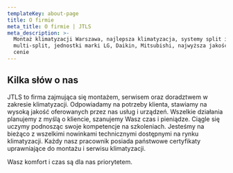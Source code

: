 ```yaml
---
templateKey: about-page
title: O firmie
meta_title: O firmie | JTLS
meta_description: >-
  Montaż klimatyzacji Warszawa, najlepsza klimatyzacja, systemy split i
  multi-split, jednostki marki LG, Daikin, Mitsubishi, najwyższa jakość w dobrej
  cenie
---
```

## Kilka słów o nas

JTLS to firma zajmująca się montażem, serwisem oraz doradztwem w zakresie klimatyzacji.  Odpowiadamy na potrzeby klienta, stawiamy na wysoką jakość oferowanych przez nas usług i urządzeń. Wszelkie działania planujemy z myślą o kliencie, szanujemy Wasz czas i pieniądze. Ciągle się uczymy podnosząc swoje kompetencje na szkoleniach. Jesteśmy na bieżąco z wszelkimi nowinkami technicznymi dostępnymi na rynku klimatyzacji. Każdy nasz pracownik posiada państwowe certyfikaty uprawniające do montażu i serwisu klimatyzacji.

Wasz komfort i czas są dla nas priorytetem.

